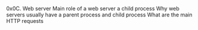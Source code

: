 0x0C. Web server
Main role of a web server
a child process
Why web servers usually have a parent process and child process
What are the main HTTP requests
